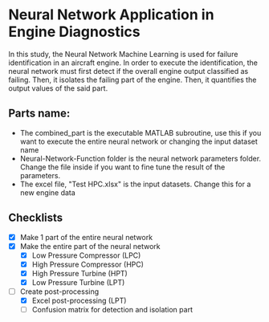 # Neural Network Application in Engine Diagnostics
In this study, the Neural Network Machine Learning is used for failure identification in an aircraft engine. In order to execute the identification, the neural network must first detect if the overall engine output classified as failing. Then, it isolates the failing part of the engine. Then, it quantifies the output values of the said part. 

## Parts name:
* The combined_part is the executable MATLAB subroutine, use this if you want to execute the entire neural network or changing the input dataset name
* Neural-Network-Function folder is the neural network parameters folder. Change the file inside if you want to fine tune the result of the parameters.
* The excel file, "Test HPC.xlsx" is the input datasets. Change this for a new engine data

## Checklists

- [x] Make 1 part of the entire neural network
- [X] Make the entire part of the neural network
  - [X] Low Pressure Compressor (LPC)
  - [X] High Pressure Compressor (HPC)
  - [X] High Pressure Turbine (HPT)
  - [X] Low Pressure Turbine (LPT)
- [ ] Create post-processing
  - [X] Excel post-processing (LPT)
  - [ ] Confusion matrix for detection and isolation part
